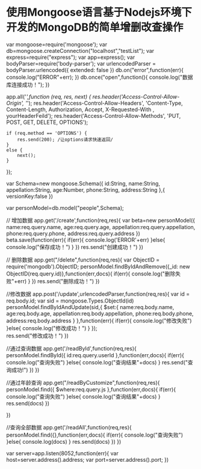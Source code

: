 # 使用Mongoose语言基于Nodejs环境下开发的MongoDB的简单增删改查操作

var mongoose=require('mongoose');
var db=mongoose.createConnection("localhost","testList");
var express=require("express");
var app=express();
var bodyParser=require('body-parser');
var urlencodedParser = bodyParser.urlencoded({ extended: false })
db.on("error",function(err){
    console.log("ERROR"+err);
})
db.once("open",function(){
    console.log("数据库连接成功！");
})

app.all('*',function (req, res, next) {
    res.header('Access-Control-Allow-Origin', '*');
    res.header('Access-Control-Allow-Headers', 'Content-Type, Content-Length, Authorization, Accept, X-Requested-With , yourHeaderFeild');
    res.header('Access-Control-Allow-Methods', 'PUT, POST, GET, DELETE, OPTIONS');

    if (req.method == 'OPTIONS') {
        res.send(200); /让options请求快速返回/
    }
    else {
        next();
    }
});


var Schema=new mongoose.Schema({
    id:String,
    name:String,
    appellation:String,
    age:Number,
    phone:String,
    address:String
},{
    versionKey:false
})

var personModel=db.model("people",Schema);

// 增加数据
app.get('/create',function(req,res){
    var beta=new personModel({
        name:req.query.name,
        age:req.query.age,
        appellation:req.query.appellation,
        phone:req.query.phone,
        address:req.query.address
    })
    beta.save(function(err){
        if(err){
            console.log('ERROR'+err)
        }else{
            console.log("保存成功！")
        }
    })
    res.send("创建成功！")
})

// 删除数据
app.get("/delete",function(req,res){
    var ObjectID = require('mongodb').ObjectID;
    personModel.findByIdAndRemove({_id: new ObjectID(req.query.id)},function(err,docs){
        if(err){
            console.log("删除失败"+err)
        }
    })
    res.send("删除成功！")
})


//修改数据
app.post('/update',urlencodedParser,function(req,res){
    var id = req.body.id; 
    var sid = mongoose.Types.ObjectId(id)
    personModel.findByIdAndUpdate(sid,{
        $set:{
            name:req.body.name,
            age:req.body.age,
            appellation:req.body.appellation,
            phone:req.body.phone,
            address:req.body.address
        }
    },function(err){
        if(err){
            console.log("修改失败")
        }else{
            console.log("修改成功！")
        }
    });    
    res.send("修改成功！")
})

//通过查询数据
app.get('/readById',function(req,res){
    personModel.findById({
        id:req.query.userId
    },function(err,docs){
        if(err){
            console.log("查询失败")
        }else{
            console.log("查询结果"+docs)
        }
        res.send("查询成功!")
    })
})

//通过年龄查询
app.get("/readByCustomize",function(req,res){
    personModel.find({
        $where:req.query.js
    },function(err,docs){
        if(err){
            console.log("查询失败")
        }else{
            console.log("查询结果"+docs)
        }
        res.send(docs)
    })
    
})

//查询全部数据
app.get('/readAll',function(req,res){
    personModel.find({},function(err,docs){
        if(err){
            console.log("查询失败")
        }else{
            console.log(docs)
        }
        res.send(docs)
    })
})


var server=app.listen(8052,function(err){
    var host=server.address().address;
    var port=server.address().port;
})


